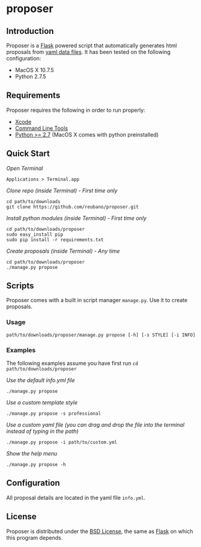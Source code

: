 # proposer

## Introduction

Proposer is a [Flask](http://flask.pocoo.org) powered script that automatically generates html proposals from [yaml data files](http://en.wikipedia.org/wiki/YAML#Examples). It has been tested on the following configuration:

- MacOS X 10.7.5
- Python 2.7.5

## Requirements

Proposer requires the following in order to run properly:

- [Xcode](https://developer.apple.com/xcode)
- [Command Line Tools](http://jaranto.blogspot.com/2012/08/os-x-unable-to-execute-clang-no-such.html)
- [Python >= 2.7](http://www.python.org/download) (MacOS X comes with python preinstalled)

## Quick Start

*Open Terminal*

	Applications > Terminal.app

*Clone repo (inside Terminal) - First time only*

	cd path/to/downloads
	git clone https://github.com/reubano/proposer.git

*Install python modules (inside Terminal) - First time only*

	cd path/to/downloads/proposer
	sudo easy_install pip
	sudo pip install -r requirements.txt

*Create proposals (inside Terminal) - Any time*

	cd path/to/downloads/proposer
	./manage.py propose

## Scripts

Proposer comes with a built in script manager `manage.py`. Use it to create proposals.

### Usage

	path/to/downloads/proposer/manage.py propose [-h] [-s STYLE] [-i INFO]

### Examples

The following examples assume you have first run `cd path/to/downloads/proposer`

*Use the default info.yml file*

	./manage.py propose

*Use a custom template style*

	./manage.py propose -s professional

*Use a custom yaml file (you can drag and drop the file into the terminal instead of typing in the path)*

	./manage.py propose -i path/to/custom.yml

*Show the help menu*

	./manage.py propose -h

## Configuration

All proposal details are located in the yaml file `info.yml`.

## License

Proposer is distributed under the [BSD License](http://opensource.org/licenses/BSD-3-Clause), the same as [Flask](http://flask.pocoo.org) on which this program depends.
